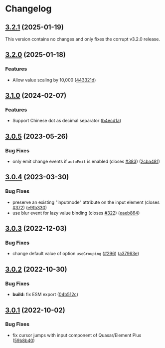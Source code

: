 # Changelog

## [3.2.1](https://github.com/dm4t2/vue-currency-input/compare/3.2.0...3.2.1) (2025-01-19)

This version contains no changes and only fixes the corrupt v3.2.0 release.

## [3.2.0](https://github.com/dm4t2/vue-currency-input/compare/3.1.0...3.2.0) (2025-01-18)


### Features

* Allow value scaling by 10,000 ([443321d](https://github.com/dm4t2/vue-currency-input/commit/443321d50bc8e73ed41fa3c553614012fb951745))

## [3.1.0](https://github.com/dm4t2/vue-currency-input/compare/3.0.5...3.1.0) (2024-02-07)


### Features

* Support Chinese dot as decimal separator ([b4ecd1a](https://github.com/dm4t2/vue-currency-input/commit/b4ecd1a1bbd7440036157f4271e831266d656e5b))

## [3.0.5](https://github.com/dm4t2/vue-currency-input/compare/3.0.4...3.0.5) (2023-05-26)


### Bug Fixes

* only emit change events if `autoEmit` is enabled (closes [#383](https://github.com/dm4t2/vue-currency-input/issues/383)) ([2cba481](https://github.com/dm4t2/vue-currency-input/commit/2cba481d247c80619f21a58f0994dee830c7e248))

## [3.0.4](https://github.com/dm4t2/vue-currency-input/compare/3.0.3...3.0.4) (2023-03-30)


### Bug Fixes

* preserve an existing "inputmode" attribute on the input element (closes [#372](https://github.com/dm4t2/vue-currency-input/issues/372)) ([e9fb330](https://github.com/dm4t2/vue-currency-input/commit/e9fb330d29bbdbde11c1b0b4d8036b692dbbcbaa))
* use blur event for lazy value binding (closes [#322](https://github.com/dm4t2/vue-currency-input/issues/322)) ([eaeb864](https://github.com/dm4t2/vue-currency-input/commit/eaeb8640629036f62a59f42ffbbd6ad996c491a0))

## [3.0.3](https://github.com/dm4t2/vue-currency-input/compare/3.0.2...3.0.3) (2022-12-03)


### Bug Fixes

* change default value of option `useGrouping` ([#296](https://github.com/dm4t2/vue-currency-input/issues/296)) ([a37963e](https://github.com/dm4t2/vue-currency-input/commit/a37963ec4dcf42b528bf2e4aec628745f4513bb7))

## [3.0.2](https://github.com/dm4t2/vue-currency-input/compare/3.0.1...3.0.2) (2022-10-30)


### Bug Fixes

* **build:** fix ESM export ([04b512c](https://github.com/dm4t2/vue-currency-input/commit/04b512c23c525704297125c99a1aa94cb553a8b1))

## [3.0.1](https://github.com/dm4t2/vue-currency-input/compare/3.0.0...3.0.1) (2022-10-02)


### Bug Fixes

* fix cursor jumps with input component of Quasar/Element Plus ([59b8b40](https://github.com/dm4t2/vue-currency-input/commit/59b8b405211c0fa0f337b118ab8d46001f030da6))
